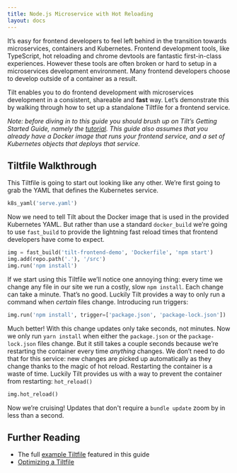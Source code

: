 ```yaml
---
title: Node.js Microservice with Hot Reloading
layout: docs
---
```


It’s easy for frontend developers to feel left behind in the transition towards microservices, containers and Kubernetes. Frontend development tools, like TypeScript, hot reloading and chrome devtools are fantastic first-in-class experiences. However these tools are often broken or hard to setup in a microservices development environment. Many frontend developers choose to develop outside of a container as a result.

Tilt enables you to do frontend development with microservices development in a consistent, shareable and **fast** way. Let’s demonstrate this by walking through how to set up a standalone Tiltfile for a frontend service.

_Note: before diving in to this guide you should brush up on Tilt’s Getting Started Guide, namely the [tutorial](tutorial.html). This guide also assumes that you already have a Docker image that runs your frontend service, and a set of Kubernetes objects that deploys that service._

## Tiltfile Walkthrough

This Tiltfile is going to start out looking like any other. We’re first going to grab the YAML that defines the Kubernetes service.

```python
k8s_yaml('serve.yaml')
```

Now we need to tell Tilt about the Docker image that is used in the provided Kubernetes YAML. But rather than use a standard `docker_build` we’re going to use `fast_build` to provide the lightning fast reload times that frontend developers have come to expect.

```python
img = fast_build('tilt-frontend-demo', 'Dockerfile', 'npm start')
img.add(repo.path('.'), '/src')
img.run('npm install')
```

If we start using this Tiltfile we’ll notice one annoying thing: every time we change any file in our site we run a costly, slow `npm install`. Each change can take a minute. That’s no good. Luckily Tilt provides a way to only run a command when _certain_ files change. Introducing run triggers:

```python
img.run('npm install', trigger=['package.json', 'package-lock.json'])
```

Much better! With this change updates only take seconds, not minutes. Now we only run `yarn install` when either the `package.json` or the `package-lock.json` files change. But it still takes a couple seconds because we’re restarting the container every time _anything_ changes. We don’t need to do that for this service: new changes are picked up automatically as they change thanks to the magic of hot reload. Restarting the container is a waste of time. Luckily Tilt provides us with a way to prevent the container from restarting: `hot_reload()`

```python
img.hot_reload()
```

Now we’re cruising! Updates that don't require a `bundle update` zoom by in less than a second.

## Further Reading
* The full [example Tiltfile](https://github.com/windmilleng/tilt-frontend-demo/blob/master/Tiltfile) featured in this guide
* [Optimizing a Tiltfile](fast_build.html)
